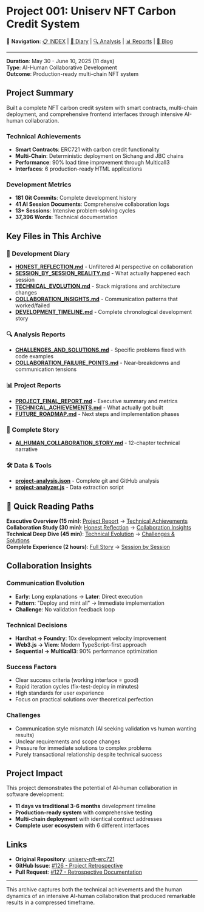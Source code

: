 # Project 001: Uniserv NFT Carbon Credit System

🔗 **Navigation**: [📋 INDEX](INDEX.md) | [📝 Diary](diary/) | [🔍 Analysis](analysis/) | [📊 Reports](reports/) | [📖 Blog](blog/)

---

**Duration**: May 30 - June 10, 2025 (11 days)  
**Type**: AI-Human Collaborative Development  
**Outcome**: Production-ready multi-chain NFT system

## Project Summary

Built a complete NFT carbon credit system with smart contracts, multi-chain deployment, and comprehensive frontend interfaces through intensive AI-human collaboration.

### Technical Achievements
- **Smart Contracts**: ERC721 with carbon credit functionality
- **Multi-Chain**: Deterministic deployment on Sichang and JBC chains
- **Performance**: 90% load time improvement through Multicall3
- **Interfaces**: 6 production-ready HTML applications

### Development Metrics
- **181 Git Commits**: Complete development history
- **41 AI Session Documents**: Comprehensive collaboration logs
- **13+ Sessions**: Intensive problem-solving cycles
- **37,396 Words**: Technical documentation

## Key Files in This Archive

### 📝 Development Diary
- [**HONEST_REFLECTION.md**](diary/HONEST_REFLECTION.md) - Unfiltered AI perspective on collaboration
- [**SESSION_BY_SESSION_REALITY.md**](diary/SESSION_BY_SESSION_REALITY.md) - What actually happened each session
- [**TECHNICAL_EVOLUTION.md**](diary/TECHNICAL_EVOLUTION.md) - Stack migrations and architecture changes
- [**COLLABORATION_INSIGHTS.md**](diary/COLLABORATION_INSIGHTS.md) - Communication patterns that worked/failed
- [**DEVELOPMENT_TIMELINE.md**](diary/DEVELOPMENT_TIMELINE.md) - Complete chronological development story

### 🔍 Analysis Reports
- [**CHALLENGES_AND_SOLUTIONS.md**](analysis/CHALLENGES_AND_SOLUTIONS.md) - Specific problems fixed with code examples
- [**COLLABORATION_FAILURE_POINTS.md**](analysis/COLLABORATION_FAILURE_POINTS.md) - Near-breakdowns and communication tensions

### 📊 Project Reports
- [**PROJECT_FINAL_REPORT.md**](reports/PROJECT_FINAL_REPORT.md) - Executive summary and metrics
- [**TECHNICAL_ACHIEVEMENTS.md**](reports/TECHNICAL_ACHIEVEMENTS.md) - What actually got built
- [**FUTURE_ROADMAP.md**](reports/FUTURE_ROADMAP.md) - Next steps and implementation phases

### 📖 Complete Story
- [**AI_HUMAN_COLLABORATION_STORY.md**](blog/AI_HUMAN_COLLABORATION_STORY.md) - 12-chapter technical narrative

### 🛠️ Data & Tools
- [**project-analysis.json**](data/project-analysis.json) - Complete git and GitHub analysis
- [**project-analyzer.js**](tools/project-analyzer.js) - Data extraction script

## 🎯 Quick Reading Paths

**Executive Overview (15 min)**: [Project Report](reports/PROJECT_FINAL_REPORT.md) → [Technical Achievements](reports/TECHNICAL_ACHIEVEMENTS.md)  
**Collaboration Study (30 min)**: [Honest Reflection](diary/HONEST_REFLECTION.md) → [Collaboration Insights](diary/COLLABORATION_INSIGHTS.md)  
**Technical Deep Dive (45 min)**: [Technical Evolution](diary/TECHNICAL_EVOLUTION.md) → [Challenges & Solutions](analysis/CHALLENGES_AND_SOLUTIONS.md)  
**Complete Experience (2 hours)**: [Full Story](blog/AI_HUMAN_COLLABORATION_STORY.md) → [Session by Session](diary/SESSION_BY_SESSION_REALITY.md)

## Collaboration Insights

### Communication Evolution
- **Early**: Long explanations → **Later**: Direct execution
- **Pattern**: "Deploy and mint all" → Immediate implementation
- **Challenge**: No validation feedback loop

### Technical Decisions
- **Hardhat → Foundry**: 10x development velocity improvement
- **Web3.js → Viem**: Modern TypeScript-first approach
- **Sequential → Multicall3**: 90% performance optimization

### Success Factors
- Clear success criteria (working interface = good)
- Rapid iteration cycles (fix-test-deploy in minutes)
- High standards for user experience
- Focus on practical solutions over theoretical perfection

### Challenges
- Communication style mismatch (AI seeking validation vs human wanting results)
- Unclear requirements and scope changes
- Pressure for immediate solutions to complex problems
- Purely transactional relationship despite technical success

## Project Impact

This project demonstrates the potential of AI-human collaboration in software development:
- **11 days vs traditional 3-6 months** development timeline
- **Production-ready system** with comprehensive testing
- **Multi-chain deployment** with identical contract addresses
- **Complete user ecosystem** with 6 different interfaces

## Links

- **Original Repository**: [uniserv-nft-erc721](https://github.com/laris-co/uniserv-nft-erc721)
- **GitHub Issue**: [#126 - Project Retrospective](https://github.com/laris-co/uniserv-nft-erc721/issues/126)
- **Pull Request**: [#127 - Retrospective Documentation](https://github.com/laris-co/uniserv-nft-erc721/pull/127)

---

This archive captures both the technical achievements and the human dynamics of an intensive AI-human collaboration that produced remarkable results in a compressed timeframe.